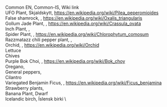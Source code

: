 Common EN, Common-IS, Wiki link \
UFO Plant, Skjaldskytt, <https://en.wikipedia.org/wiki/Pilea_peperomioides> \
False shamrock, , <https://en.wikipedia.org/wiki/Oxalis_triangularis> \
Gollum Jade Plant, , <https://en.wikipedia.org/wiki/Crassula_ovata> \
Inch Plant, ,  \
Spider Plant, , <https://en.wikipedia.org/wiki/Chlorophytum_comosum> \
Razzmatazz chili pepper plant, , \
Orchid, , <https://en.wikipedia.org/wiki/Orchid> \
Lettuce \
Chives \
Purple Bok Choi, , <https://en.wikipedia.org/wiki/Bok_choy> \
Oregano, \
General peppers, \
Cilantro \
Variegated Benjamin Ficus, , <https://en.wikipedia.org/wiki/Ficus_benjamina> \
Strawberry plants,  \
Banana Plant, Dwarf \
Icelandic birch, Íslensk birki \
